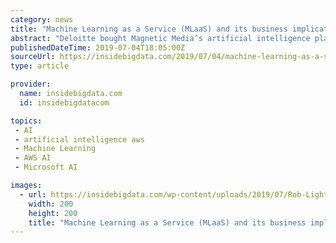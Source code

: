 ```yaml
---
category: news
title: "Machine Learning as a Service (MLaaS) and its business implications in 2019"
abstract: "Deloitte bought Magnetic Media’s artificial intelligence platform to specifically bolster AI specialization in the marketing and advertising space. These strategic acquisitions will only continue and become more specific over time. Successful AWS or ..."
publishedDateTime: 2019-07-04T18:05:00Z
sourceUrl: https://insidebigdata.com/2019/07/04/machine-learning-as-a-service-mlaas-and-its-business-implications-in-2019/
type: article

provider:
  name: insidebigdata.com
  id: insidebigdatacom

topics:
 - AI
 - artificial intelligence aws
 - Machine Learning
 - AWS AI
 - Microsoft AI

images:
  - url: https://insidebigdata.com/wp-content/uploads/2019/07/Rob-Light.jpg
    width: 200
    height: 200
    title: "Machine Learning as a Service (MLaaS) and its business implications in 2019"
---
```

